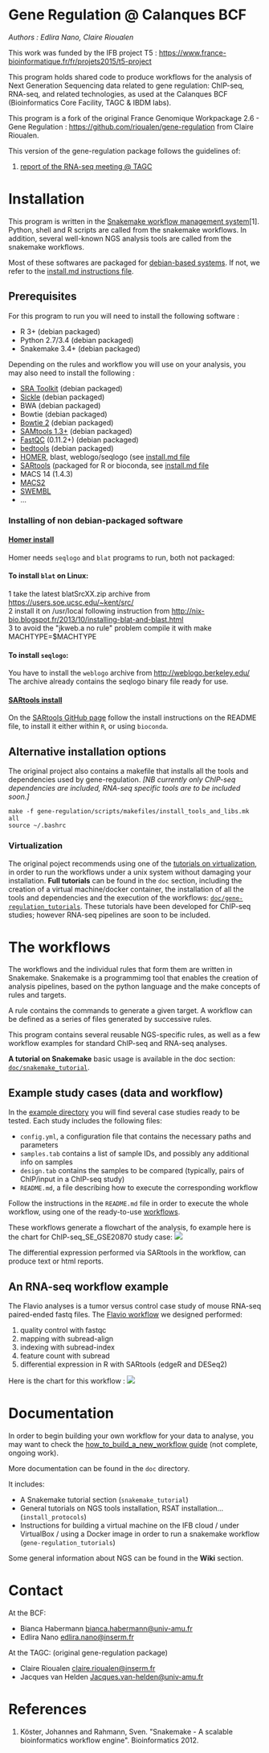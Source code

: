 # Gene Regulation @ Calanques BCF  
*Authors : Edlira Nano, Claire Rioualen* 

This work was funded by the IFB project T5 : https://www.france-bioinformatique.fr/fr/projets2015/t5-project

This program holds shared code to produce workflows for the analysis of Next
Generation Sequencing data related to gene regulation: ChIP-seq,
RNA-seq, and related technologies, as used at the Calanques BCF (Bioinformatics Core Facility, TAGC & IBDM labs). 

This program is a fork of the original France Genomique Workpackage 2.6 - Gene Regulation : https://github.com/rioualen/gene-regulation from Claire Rioualen.

This version of the gene-regulation package follows the guidelines of: 
1) [report of the RNA-seq meeting @ TAGC](https://github.com/TAGC-bioinformatics/RNAseqmake/blob/master/doc/preliminaries/report-RNA-seq-pipeline.md) 

# Installation

This program is written in the [Snakemake workflow management system](https://bitbucket.org/snakemake/snakemake/wiki/Home)[1]. Python, shell and R scripts are called from the snakemake workflows. In addition, several well-known NGS analysis tools are called from the snakemake workflows. 

Most of these softwares are packaged for [debian-based systems](https://www.debian.org/misc/children-distros). If not, 
we refer to the [install.md instructions file](https://github.com/TAGC-bioinformatics/gene-regulation/blob/master/install.md). 

## Prerequisites
For this program to run you will need to install the following software :

* R 3+ (debian packaged)
* Python 2.7/3.4 (debian packaged)
* Snakemake 3.4+ (debian packaged)

Depending on the rules and workflow you will use on your analysis, you may also need to install the following :

* [SRA Toolkit](http://www.ncbi.nlm.nih.gov/Traces/sra/sra.cgi?view=software) (debian packaged)
* [Sickle](https://github.com/najoshi/sickle) (debian packaged)
* BWA (debian packaged)
* Bowtie (debian packaged)
* [Bowtie 2](http://bowtie-bio.sourceforge.net/) (debian packaged)
* [SAMtools 1.3+](http://samtools.sourceforge.net/) (debian packaged)
* [FastQC](http://www.bioinformatics.babraham.ac.uk/projects/fastqc/) (0.11.2+) (debian packaged)
* [bedtools](http://bedtools.readthedocs.org/) (debian packaged)
* [HOMER](http://homer.salk.edu/homer/index.html), blast, weblogo/seqlogo (see [install.md file](https://github.com/TAGC-bioinformatics/gene-regulation/blob/master/install.md)
* [SARtools](https://github.com/PF2-pasteur-fr/SARTools) (packaged for R or bioconda, see [install.md file](https://github.com/TAGC-bioinformatics/gene-regulation/blob/master/install.md)
* MACS 14 (1.4.3)
* [MACS2](https://github.com/taoliu/MACS/)
* [SWEMBL](http://www.ebi.ac.uk/~swilder/SWEMBL/)
* ...

### Installing of non debian-packaged software

#### [Homer install](http://homer.salk.edu/homer/introduction/install.html)

Homer needs `seqlogo` and `blat` programs to run, both not packaged:

#### To install `blat` on Linux:   
1 take the latest blatSrcXX.zip archive from https://users.soe.ucsc.edu/~kent/src/  
2 install it on /usr/local following instruction from 
http://nix-bio.blogspot.fr/2013/10/installing-blat-and-blast.html  
3 to avoid the "jkweb.a no rule" problem compile it with make MACHTYPE=$MACHTYPE  

#### To install `seqlogo`:
You have to install the `weblogo` archive  from http://weblogo.berkeley.edu/
The archive already contains the seqlogo binary file ready for use.  

#### [SARtools install](https://github.com/PF2-pasteur-fr/SARTools)
On the [SARtools GitHub page](https://github.com/PF2-pasteur-fr/SARTools) follow the install instructions on the README file, to install it either within `R`, or using `bioconda`.

## Alternative installation options

The original project also contains a makefile that installs all the tools and dependencies used by gene-regulation. 
*[NB currently only ChIP-seq dependencies are included, RNA-seq specific tools are to be included soon.]*

```
make -f gene-regulation/scripts/makefiles/install_tools_and_libs.mk all
source ~/.bashrc
```
### Virtualization

The original poject recommends using one of the  [tutorials on virtualization](doc/gene-regulation_tutorials), in order to run the workflows under a unix system without damaging your installation. 
**Full tutorials** can be found in the `doc` section, including the creation of a virtual machine/docker container, the installation of all the tools and dependencies and the execution of the workflows: [`doc/gene-regulation_tutorials`](doc/gene-regulation_tutorials).
These tutorials have been developed for ChIP-seq studies; however RNA-seq pipelines are soon to be included. 

# The workflows

The workflows and the individual rules that form them are written in Snakemake. 
Snakemake is a programmimg tool that enables the creation of analysis pipelines, based on the python language and the make concepts of rules and targets. 

A rule contains the commands to generate a given target. 
A workflow can be defined as a series of files generated by successive rules. 

This program contains several reusable NGS-specific rules, as well as a few workflow examples for standard ChIP-seq and RNA-seq analyses. 

**A tutorial on Snakemake** basic usage is available in the doc section: [`doc/snakemake_tutorial`](doc/snakemake_tutorial).

## Example study cases (data and workflow)

In the [example directory](https://github.com/TAGC-bioinformatics/gene-regulation/tree/master/examples) you will find several case studies ready to be tested. Each study includes the following files:

  * `config.yml`, a configuration file that contains the necessary paths and parameters
  * `samples.tab` contains a list of sample IDs, and possibly any additional info on samples
  * `design.tab` contains the samples to be compared (typically, pairs of ChIP/input in a ChIP-seq study)
  * `README.md`, a file describing how to execute the corresponding workflow

Follow the instructions in the `README.md` file in order to execute the whole workflow, using one of the ready-to-use [workflows](https://github.com/TAGC-bioinformatics/gene-regulation/tree/master/scripts/snakefiles/workflows).

These workflows generate a flowchart of the analysis, fo example here is the chart for ChIP-seq_SE_GSE20870 study case:
![](img/rule.png)

The differential expression performed via SARtools in the workflow, can produce text or html reports.

## An RNA-seq workflow example

The Flavio analyses is a tumor versus control case study of mouse RNA-seq paired-ended fastq files. The [Flavio workflow](https://github.com/TAGC-bioinformatics/gene-regulation/blob/master/scripts/snakefiles/workflows/RNA-seq_workflow_PE_Flavio.wf) we designed performed:  
1. quality control with fastqc
2. mapping with subread-align
3. indexing with subread-index
4. feature count with subread
5. differential expression in R with SARtools (edgeR and DESeq2)

Here is the chart for this workflow  :
![](img/flavio_rulegraph.png)

# Documentation

In order to begin building your own workflow for your data to analyse, you may want to check the [how_to_build_a_new_workflow guide](https://github.com/TAGC-bioinformatics/gene-regulation/blob/master/how_to_make_a_new_workflow.md) (not complete, ongoing work).

More documentation can be found in the `doc` directory.

It includes: 

* A Snakemake tutorial section (`snakemake_tutorial`)
* General tutorials on NGS tools installation, RSAT installation... (`install_protocols`)
* Instructions for building a virtual machine on the IFB cloud / under VirtualBox / using a Docker image in order to run a snakemake workflow (`gene-regulation_tutorials`)


Some general information about NGS can be found in the **Wiki** section. 

# Contact

At the BCF:   
- Bianca Habermann <bianca.habermann@univ-amu.fr>
- Edlira Nano <edlira.nano@inserm.fr>

At the TAGC: (original gene-regulation package)  
- Claire Rioualen <claire.rioualen@inserm.fr>
- Jacques van Helden <Jacques.van-helden@univ-amu.fr>

# References 

1. Köster, Johannes and Rahmann, Sven. "Snakemake - A scalable bioinformatics workflow engine". Bioinformatics 2012.

